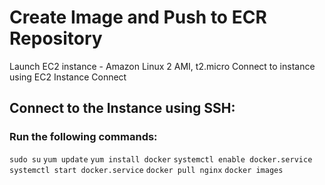 # Create Image and Push to ECR Repository

Launch EC2 instance - Amazon Linux 2 AMI, t2.micro
Connect to instance using EC2 Instance Connect

## Connect to the Instance using SSH:

### Run the following commands:

```sudo su```
```yum update```
```yum install docker```
```systemctl enable docker.service```
```systemctl start docker.service```
```docker pull nginx```
```docker images```